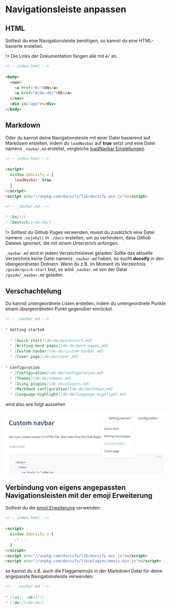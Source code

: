 # Navigationsleiste anpassen

## HTML

Solltest du eine Navigationsleiste benötigen, so kannst du eine HTML-basierte erstellen.

!> Die Links der Dokumentation fangen alle mit `#/` an.

```html
<!-- index.html -->

<body>
  <nav>
    <a href="#/">EN</a>
    <a href="#/de-de/">DE</a>
  </nav>
  <div id="app"></div>
</body>
```

## Markdown

Oder du kannst deine Navigationsleiste mit einer Datei basierend auf Markdown erstellen, indem du `loadNavbar` auf **true** setzt und eine Datei namens `_navbar.md` erstellst, vergleiche [loadNavbar Einstellungen](configuration.md#loadnavbar).

```html
<!-- index.html -->

<script>
  window.$docsify = {
    loadNavbar: true
  }
</script>
<script src="//unpkg.com/docsify/lib/docsify.min.js"></script>
```

```markdown
<!-- _navbar.md -->

* [En](/)
* [Deutsch](/de-de/)
```

!> Solltest du Github Pages verwenden, musst du zusätzlich eine Datei namens `.nojekyll` in `./docs` erstellen, um zu verhindern, dass Github Dateien ignoriert, die mit einem Unterstrich anfangen.

`_navbar.md` wird in jedem Verzeichnislevel geladen.
Sollte das aktuelle Verzeichnis keine Datei namens `_navbar.md` haben, so sucht **docsify** in den übergeordneten Ordnern.
Wenn du z.B. im Moment im Verzeichnis `/guide/quick-start` bist, so wird `_navbar.md` von der Datei `/guide/_navbar.md` geladen.

## Verschachtelung

Du kannst untergeordnete Listen erstellen, indem du untergeordnete Punkte einem übergeordneten Punkt gegenüber einrückst.

```markdown
<!-- _navbar.md -->

* Getting started

  * [Quick start](de-de/quickstart.md)
  * [Writing more pages](de-de/more-pages.md)
  * [Custom navbar](de-de/custom-navbar.md)
  * [Cover page](de-de/cover.md)

* Configuration
  * [Configuration](de-de/configuration.md)
  * [Themes](de-de/themes.md)
  * [Using plugins](de-de/plugins.md)
  * [Markdown configuration](de-de/markdown.md)
  * [Language highlight](de-de/language-highlight.md)
```

wird also wie folgt aussehen

![Verschachtelte navbar](../_images/nested-navbar.png 'Verschachtelte navbar')

## Verbindung von eigens angepassten Navigationsleisten mit der emoji Erweiterung

Solltest du die [emoji Erweiterung](plugins.md#emoji) verwenden:

```html
<!-- index.html -->

<script>
  window.$docsify = {
    // ...
  }
</script>
<script src="//unpkg.com/docsify/lib/docsify.min.js"></script>
<script src="//unpkg.com/docsify/lib/plugins/emoji.min.js"></script>
```

so kannst du z.B. auch die Flaggenemojis in der Markdown Datei für deine angepasste Navigationsleiste verwenden:

```markdown
<!-- _navbar.md -->

* [:us:, :uk:](/)
* [:de:](/de-de/)
```
